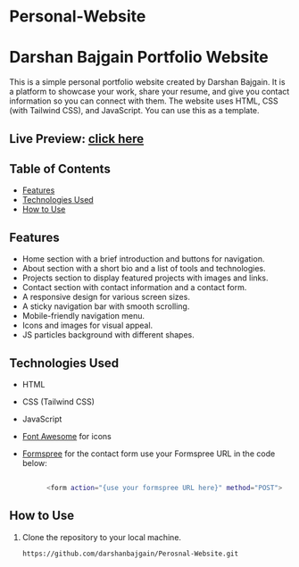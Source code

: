 # Personal-Website
# Darshan Bajgain Portfolio Website

This is a simple personal portfolio website created by Darshan Bajgain. It is a platform to showcase your work, share your resume, 
and give you contact information so you can connect with them. The website uses HTML, CSS (with Tailwind CSS), and JavaScript. You can use this as a template.

## Live Preview: [click here](https://darshanbajgain.github.io/Perosnal-Website/)

## Table of Contents

- [Features](#features)
- [Technologies Used](#technologies-used)
- [How to Use](#how-to-use)

## Features

- Home section with a brief introduction and buttons for navigation.
- About section with a short bio and a list of tools and technologies.
- Projects section to display featured projects with images and links.
- Contact section with contact information and a contact form.
- A responsive design for various screen sizes.
- A sticky navigation bar with smooth scrolling.
- Mobile-friendly navigation menu.
- Icons and images for visual appeal.
- JS particles background with different shapes.

## Technologies Used

- HTML
- CSS (Tailwind CSS)
- JavaScript
- [Font Awesome](https://fontawesome.com/) for icons

- [Formspree](https://formspree.io/) for the contact form
   use your Formspree URL in the code below:
   ```bash
       
         <form action="{use your formspree URL here}" method="POST">

   ```


## How to Use

1. Clone the repository to your local machine.

   ```bash
   https://github.com/darshanbajgain/Perosnal-Website.git
